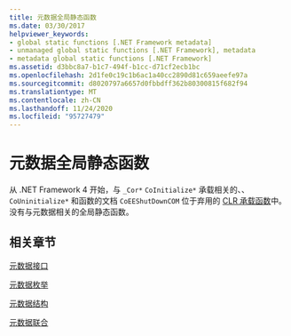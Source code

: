 ```yaml
---
title: 元数据全局静态函数
ms.date: 03/30/2017
helpviewer_keywords:
- global static functions [.NET Framework metadata]
- unmanaged global static functions [.NET Framework], metadata
- metadata global static functions [.NET Framework]
ms.assetid: d3bbc8a7-b1c7-494f-b1cc-d71cf2ecb1bc
ms.openlocfilehash: 2d1fe0c19c1b6ac1a40cc2890d81c659aeefe97a
ms.sourcegitcommit: d8020797a6657d0fbbdff362b80300815f682f94
ms.translationtype: MT
ms.contentlocale: zh-CN
ms.lasthandoff: 11/24/2020
ms.locfileid: "95727479"
---
```

# <a name="metadata-global-static-functions"></a>元数据全局静态函数

从 .NET Framework 4 开始，与 `_Cor*` `CoInitialize*` 承载相关的、、 `CoUninitialize*` 和函数的文档 `CoEEShutDownCOM` 位于弃用的 [CLR 承载函数](../hosting/deprecated-clr-hosting-functions.md)中。 没有与元数据相关的全局静态函数。  
  
## <a name="related-sections"></a>相关章节  

 [元数据接口](metadata-interfaces.md)  
  
 [元数据枚举](metadata-enumerations.md)  
  
 [元数据结构](metadata-structures.md)  
  
 [元数据联合](metadata-unions.md)
